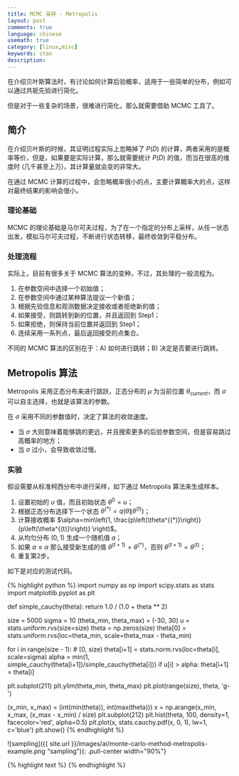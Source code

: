 ```yaml
---
title: MCMC 采样 - Metropolis
layout: post
comments: true
language: chinese
usemath: true
category: [linux,misc]
keywords: stan
description:
---
```


在介绍贝叶斯算法时，有讨论如何计算后验概率，适用于一些简单的分布，例如可以通过共轭先验进行简化。

但是对于一些复杂的场景，很难进行简化，那么就需要借助 MCMC 工具了。

<!-- more -->

## 简介

在介绍贝叶斯的时候，其证明过程实际上忽略掉了 $P(D)$ 的计算，两者采用的是概率等价，但是，如果要是实际计算，那么就需要统计 $P(D)$ 的值，而当在很高的维度时 (几千甚至上万)，其计算量就会变的非常大。

在通过 MCMC 计算的过程中，会忽略概率很小的点，主要计算概率大的点，这样对最终结果的影响会很小。

### 理论基础

MCMC 的理论基础是马尔可夫过程，为了在一个指定的分布上采样，从任一状态出发，模拟马尔可夫过程，不断进行状态转移，最终收敛到平稳分布。

### 处理流程

实际上，目前有很多关于 MCMC 算法的变种，不过，其处理的一般流程为。

1. 在参数空间中选择一个初始值；
2. 在参数空间中通过某种算法提议一个新值；
3. 根据先验信息和观测数据决定接收或者拒绝新的值；
4. 如果接受，则跳转到新的位置，并且返回到 Step1；
5. 如果拒绝，则保持当前位置并返回到 Step1；
6. 连续采用一系列点，最后返回接受的点集合。

不同的 MCMC 算法的区别在于：A) 如何进行跳转；B) 决定是否要进行跳转。

## Metropolis 算法

Metropolis 采用正态分布来进行跳跃，正态分布的 $\mu$ 为当前位置 $\theta_{current}$，而 $\sigma$ 可以自主选择，也就是该算法的参数。

在 $\sigma$ 采用不同的参数值时，决定了算法的收敛速度。

* 当 $\sigma$ 大则意味着能够跳的更远，并且搜索更多的后验参数空间，但是容易跳过高概率的地方；
* 当 $\sigma$ 过小，会导致收敛过慢。

### 实验

假设需要从标准柯西分布中进行采样，如下通过 Metropolis 算法来生成样本。

1. 设置初始的 $u$ 值，而且初始状态 $\theta^0=u$；
2. 根据正态分布选择下一个状态 $\theta^{(*)}=q(\theta\|\theta^{(t)})$；
3. 计算接收概率 $\alpha=min\left(1, \frac{p\left(\theta^{(*)}\right)}{p\left(\theta^{(t)}\right)} \right)$。
4. 从均匀分布 $(0,1)$ 生成一个随机值 $a$；
5. 如果 $a \leqslant \alpha$ 那么接受新生成的值 $\theta^{(t+1)}=\theta^{(*)}$，否则 $\theta^{(t+1)}=\theta^{(t)}$；
6. 重复第2步。

如下是对应的测试代码。

{% highlight python %}
import numpy as np
import scipy.stats as stats
import matplotlib.pyplot as plt

def simple_cauchy(theta):
    return 1.0 / (1.0 + theta ** 2)

size = 5000
sigma = 10
(theta_min, theta_max) = (-30, 30)
u = stats.uniform.rvs(size=size)
theta = np.zeros(size)
theta[0] = stats.uniform.rvs(loc=theta_min, scale=theta_max - theta_min)

for i in range(size - 1): # [0, size)
    theta[i+1] = stats.norm.rvs(loc=theta[i], scale=sigma)
    alpha = min(1, simple_cauchy(theta[i+1])/simple_cauchy(theta[i]))
    if u[i] > alpha:
        theta[i+1] = theta[i]

plt.subplot(211)
plt.ylim(theta_min, theta_max)
plt.plot(range(size), theta, 'g-')

(x_min, x_max) = (int(min(theta)), int(max(theta)))
x = np.arange(x_min, x_max, (x_max - x_min) / size)
plt.subplot(212)
plt.hist(theta, 100, density=1, facecolor='red', alpha=0.5)
plt.plot(x, stats.cauchy.pdf(x, 0, 1), lw=1, c='blue')
plt.show()
{% endhighlight %}

![sampling]({{ site.url }}/images/ai/monte-carlo-method-metropolis-example.png  "sampling"){: .pull-center width="90%"}

<!--
介绍Metropolis采样算法
https://www.zybuluo.com/zhuanxu/note/1025594
https://blog.csdn.net/google19890102/article/details/51755242

Metropolis-Hastings
https://www.zybuluo.com/zhuanxu/note/1026672
https://blog.csdn.net/google19890102/article/details/51785156
https://twiecki.io/blog/2015/11/10/mcmc-sampling/
https://blog.csdn.net/google19890102/article/details/51755245
https://www.quantstart.com/articles/Markov-Chain-Monte-Carlo-for-Bayesian-Inference-The-Metropolis-Algorithm
-->

{% highlight text %}
{% endhighlight %}

